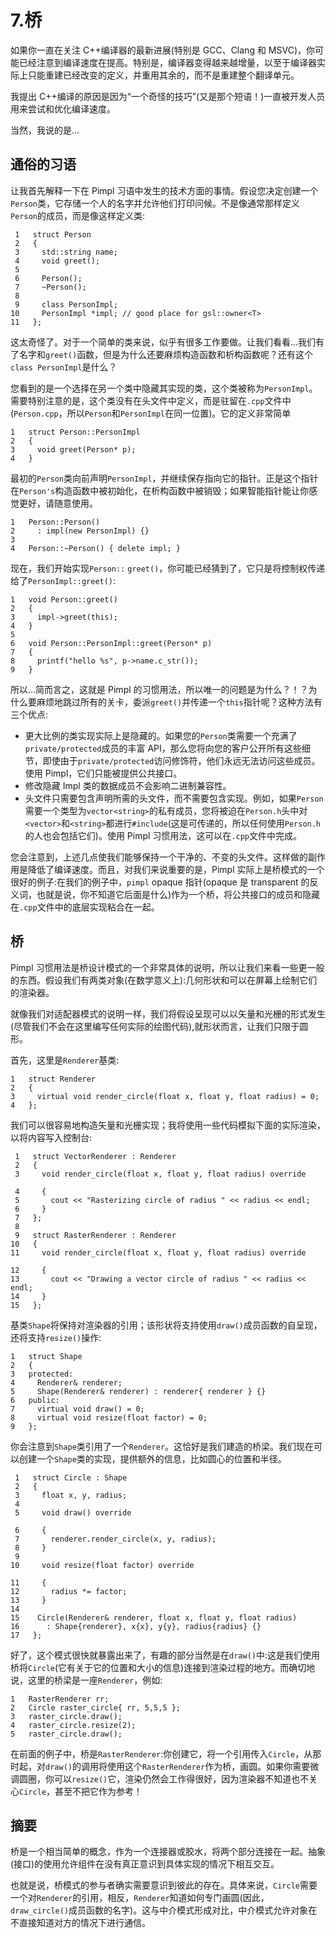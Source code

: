 # 7.桥

如果你一直在关注 C++编译器的最新进展(特别是 GCC、Clang 和 MSVC)，你可能已经注意到编译速度在提高。特别是，编译器变得越来越增量，以至于编译器实际上只能重建已经改变的定义，并重用其余的，而不是重建整个翻译单元。

我提出 C++编译的原因是因为“一个奇怪的技巧”(又是那个短语！)一直被开发人员用来尝试和优化编译速度。

当然，我说的是…

## 通俗的习语

让我首先解释一下在 Pimpl 习语中发生的技术方面的事情。假设您决定创建一个`Person`类，它存储一个人的名字并允许他们打印问候。不是像通常那样定义`Person`的成员，而是像这样定义类:

```
 1   struct Person
 2   {
 3     std::string name;
 4     void greet();
 5
 6     Person();
 7     ~Person();
 8
 9     class PersonImpl;
10     PersonImpl *impl; // good place for gsl::owner<T>
11   };

```

这太奇怪了。对于一个简单的类来说，似乎有很多工作要做。让我们看看…我们有了名字和`greet()`函数，但是为什么还要麻烦构造函数和析构函数呢？还有这个`class PersonImpl`是什么？

您看到的是一个选择在另一个类中隐藏其实现的类，这个类被称为`PersonImpl`。需要特别注意的是，这个类没有在头文件中定义，而是驻留在`.cpp`文件中(`Person.cpp`，所以`Person`和`PersonImpl`在同一位置)。它的定义非常简单

```
1   struct Person::PersonImpl
2   {
3     void greet(Person* p);
4   }

```

最初的`Person`类向前声明`PersonImpl`，并继续保存指向它的指针。正是这个指针在`Person's`构造函数中被初始化，在析构函数中被销毁；如果智能指针能让你感觉更好，请随意使用。

```
1   Person::Person()
2     : impl(new PersonImpl) {}
3
4   Person::~Person() { delete impl; }

```

现在，我们开始实现`Person::` `greet()`，你可能已经猜到了，它只是将控制权传递给了`PersonImpl::greet()`:

```
1   void Person::greet()
2   {
3     impl->greet(this);
4   }
5
6   void Person::PersonImpl::greet(Person* p)
7   {
8     printf("hello %s", p->name.c_str());
9   }

```

所以…简而言之，这就是 Pimpl 的习惯用法，所以唯一的问题是为什么？！？为什么要麻烦地跳过所有的关卡，委派`greet()`并传递一个`this`指针呢？这种方法有三个优点:

*   更大比例的类实现实际上是隐藏的。如果您的`Person`类需要一个充满了`private/protected`成员的丰富 API，那么您将向您的客户公开所有这些细节，即使由于`private/protected`访问修饰符，他们永远无法访问这些成员。使用 Pimpl，它们只能被提供公共接口。
*   修改隐藏 Impl 类的数据成员不会影响二进制兼容性。
*   头文件只需要包含声明所需的头文件，而不需要包含实现。例如，如果`Person`需要一个类型为`vector<string>`的私有成员，您将被迫在`Person.h`头中对`<vector>`和`<string>`都进行`#include`(这是可传递的，所以任何使用`Person.h`的人也会包括它们)。使用 Pimpl 习惯用法，这可以在`.cpp`文件中完成。

您会注意到，上述几点使我们能够保持一个干净的、不变的头文件。这样做的副作用是降低了编译速度。而且，对我们来说重要的是，Pimpl 实际上是桥模式的一个很好的例子:在我们的例子中，`pimpl` opaque 指针(opaque 是 transparent 的反义词，也就是说，你不知道它后面是什么)作为一个桥，将公共接口的成员和隐藏在`.cpp`文件中的底层实现粘合在一起。

## 桥

Pimpl 习惯用法是桥设计模式的一个非常具体的说明，所以让我们来看一些更一般的东西。假设我们有两类对象(在数学意义上):几何形状和可以在屏幕上绘制它们的渲染器。

就像我们对适配器模式的说明一样，我们将假设呈现可以以矢量和光栅的形式发生(尽管我们不会在这里编写任何实际的绘图代码),就形状而言，让我们只限于圆形。

首先，这里是`Renderer`基类:

```
1   struct Renderer
2   {
3     virtual void render_circle(float x, float y, float radius) = 0;
4   };

```

我们可以很容易地构造矢量和光栅实现；我将使用一些代码模拟下面的实际渲染，以将内容写入控制台:

```
 1   struct VectorRenderer : Renderer
 2   {
 3     void render_circle(float x, float y, float radius) override

 4     {
 5       cout << "Rasterizing circle of radius " << radius << endl;
 6     }
 7   };
 8
 9   struct RasterRenderer : Renderer
10   {
11     void render_circle(float x, float y, float radius) override

12     {
13       cout << "Drawing a vector circle of radius " << radius << endl;
14     }
15   };

```

基类`Shape`将保持对渲染器的引用；该形状将支持使用`draw()`成员函数的自呈现，还将支持`resize()`操作:

```
1   struct Shape
2   {
3   protected:
4     Renderer& renderer;
5     Shape(Renderer& renderer) : renderer{ renderer } {}
6   public:
7     virtual void draw() = 0;
8     virtual void resize(float factor) = 0;
9   };

```

你会注意到`Shape`类引用了一个`Renderer`。这恰好是我们建造的桥梁。我们现在可以创建一个`Shape`类的实现，提供额外的信息，比如圆心的位置和半径。

```
 1   struct Circle : Shape
 2   {
 3     float x, y, radius;
 4
 5     void draw() override

 6     {
 7       renderer.render_circle(x, y, radius);
 8     }
 9
10     void resize(float factor) override

11     {
12       radius *= factor;
13     }
14
15    Circle(Renderer& renderer, float x, float y, float radius)
16      : Shape{renderer}, x{x}, y{y}, radius{radius} {}
17   };

```

好了，这个模式很快就暴露出来了，有趣的部分当然是在`draw()`中:这是我们使用桥将`Circle`(它有关于它的位置和大小的信息)连接到渲染过程的地方。而确切地说，这里的桥梁是一座`Renderer`，例如:

```
1   RasterRenderer rr;
2   Circle raster_circle{ rr, 5,5,5 };
3   raster_circle.draw();
4   raster_circle.resize(2);
5   raster_circle.draw();

```

在前面的例子中，桥是`RasterRenderer`:你创建它，将一个引用传入`Circle`，从那时起，对`draw()`的调用将使用这个`RasterRenderer`作为桥，画圆。如果你需要微调圆圈，你可以`resize()`它，渲染仍然会工作得很好，因为渲染器不知道也不关心`Circle`，甚至不把它作为参考！

## 摘要

桥是一个相当简单的概念，作为一个连接器或胶水，将两个部分连接在一起。抽象(接口)的使用允许组件在没有真正意识到具体实现的情况下相互交互。

也就是说，桥模式的参与者确实需要意识到彼此的存在。具体来说，`Circle`需要一个对`Renderer`的引用，相反，`Renderer`知道如何专门画圆(因此，`draw_circle()`成员函数的名字)。这与中介模式形成对比，中介模式允许对象在不直接知道对方的情况下进行通信。